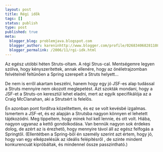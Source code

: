 ```yaml
---
layout: post
title: Régi idők
tags: []
status: publish
type: post
published: true
meta:
  blogger_blog: problemjava.blogspot.com
  blogger_author: kareninhttp://www.blogger.com/profile/02683406828110839343noreply@blogger.com
  blogger_permalink: /2006/11/rgi-idk.html
---
```

Az egész utóbbi héten Struts-oltam. A régi Strus-cal. Mentségemre legyen
szólva, hogy kényszerítettek, annak ellenére, hogy az önéletrajzomban
felvételnél feltünően a Spring szerepelt a Struts helyett...

De nem is erről akartam beszélni, hanem hogy egy jó JSF-es alap tudással a
Struts mennyire nem okozott meglepetést. Azt szokták mondani, hogy a JSF-et a
Struts-on keresztül lehet eladni, mert az egyik specifikálója az a Craig
McClanahan, aki a Strutsért is felelős.

Én azonban pont fordítva közelítettem, és ez se volt kevésbé izgalmas.
Ismertem a JSF-et, és ez alapján a Strutsba nagyon könnyen el lehetett
tájékozódni. Meg tippeltem, hogy minek hol kell lennie, és ott volt. Hiába,
nagyon ugyanaz a kettő gondolkodása. Van bennük nagyon sok érdekes dolog, de
azért az is érezhető, hogy mennyire távol áll az egész felfogás a Springtől.
(Ellentétben a Spring-ből én személy szerint azt értem, hogy jó, hogy van egy
elképzelésük az ideális felépítésről , de szinte mindent konkurencuát
kipróbáltak, és mindennel össze passzintható.)

